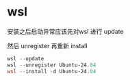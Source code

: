 # wsl

安装之后启动异常应该先对wsl 进行 update

然后 unregister 再重新 install

```powershell
wsl --update
wsl --unregister Ubuntu-24.04
wsl --install -d Ubuntu-24.04
```